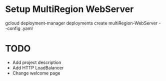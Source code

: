 # Setup MultiRegion WebServer

gcloud deployment-manager deployments create multiRegion-WebServer --config .yaml

# TODO
- Add project description
- Add HTTP LoadBalancer
- Change welcome page
